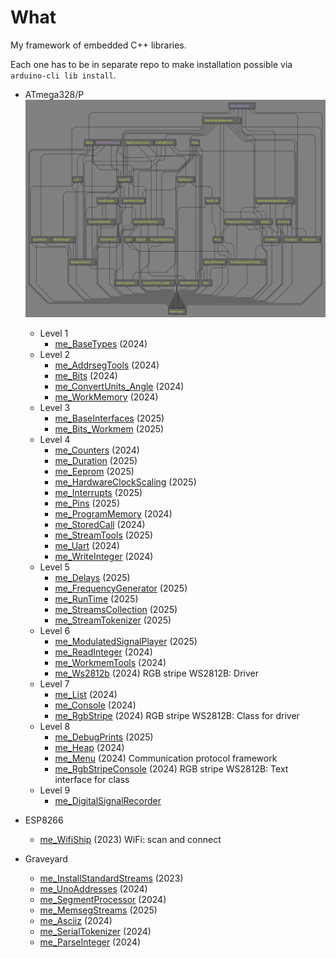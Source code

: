 # What

My framework of embedded C++ libraries.

Each one has to be in separate repo to make installation possible
via `arduino-cli lib install`.

* ATmega328/P
  ![Dependency graph][Dependency graph]
  * Level 1
    * [me_BaseTypes][me_BaseTypes] (2024)
  * Level 2
    * [me_AddrsegTools][me_AddrsegTools] (2024)
    * [me_Bits][me_Bits] (2024)
    * [me_ConvertUnits_Angle][me_ConvertUnits_Angle] (2024)
    * [me_WorkMemory][me_WorkMemory] (2024)
  * Level 3
    * [me_BaseInterfaces][me_BaseInterfaces] (2025)
    * [me_Bits_Workmem][me_Bits_Workmem] (2025)
  * Level 4
    * [me_Counters][me_Counters] (2024)
    * [me_Duration][me_Duration] (2025)
    * [me_Eeprom][me_Eeprom] (2025)
    * [me_HardwareClockScaling][me_HardwareClockScaling] (2025)
    * [me_Interrupts][me_Interrupts] (2025)
    * [me_Pins][me_Pins] (2025)
    * [me_ProgramMemory][me_ProgramMemory] (2024)
    * [me_StoredCall][me_StoredCall] (2024)
    * [me_StreamTools][me_StreamTools] (2025)
    * [me_Uart][me_Uart] (2024)
    * [me_WriteInteger][me_WriteInteger] (2024)
  * Level 5
    * [me_Delays][me_Delays] (2025)
    * [me_FrequencyGenerator][me_FrequencyGenerator] (2025)
    * [me_RunTime][me_RunTime] (2025)
    * [me_StreamsCollection][me_StreamsCollection] (2025)
    * [me_StreamTokenizer][me_StreamTokenizer] (2025)
  * Level 6
    * [me_ModulatedSignalPlayer][me_ModulatedSignalPlayer] (2025)
    * [me_ReadInteger][me_ReadInteger] (2024)
    * [me_WorkmemTools][me_WorkmemTools] (2024)
    * [me_Ws2812b][me_Ws2812b] (2024) RGB stripe WS2812B: Driver
  * Level 7
    * [me_List][me_List] (2024)
    * [me_Console][me_Console] (2024)
    * [me_RgbStripe][me_RgbStripe] (2024) RGB stripe WS2812B: Class for driver
  * Level 8
    * [me_DebugPrints][me_DebugPrints] (2025)
    * [me_Heap][me_Heap] (2024)
    * [me_Menu][me_Menu] (2024) Communication protocol framework
    * [me_RgbStripeConsole][me_RgbStripeConsole] (2024) RGB stripe WS2812B: Text interface for class
  * Level 9
    * [me_DigitalSignalRecorder][me_DigitalSignalRecorder]

* ESP8266
  * [me_WifiShip][me_WifiShip] (2023) WiFi: scan and connect

* Graveyard
  * [me_InstallStandardStreams][me_InstallStandardStreams] (2023)
  * [me_UnoAddresses][me_UnoAddresses] (2024)
  * [me_SegmentProcessor][me_SegmentProcessor] (2024)
  * [me_MemsegStreams][me_MemsegStreams] (2025)
  * [me_Asciiz][me_Asciiz] (2024)
  * [me_SerialTokenizer][me_SerialTokenizer] (2024)
  * [me_ParseInteger][me_ParseInteger] (2024)

[Dependency graph]: https://raw.githubusercontent.com/martin-eden/Embedded_Crafts/master/Parts/My%20AVR%20framework.svg

[me_BaseTypes]: https://github.com/martin-eden/Embedded-me_BaseTypes

[me_AddrsegTools]: https://github.com/martin-eden/Embedded-me_AddrsegTools
[me_Bits]: https://github.com/martin-eden/Embedded-me_Bits
[me_ConvertUnits_Angle]: https://github.com/martin-eden/Embedded-me_ConvertUnits_Angle
[me_WorkMemory]: https://github.com/martin-eden/Embedded-me_WorkMemory

[me_BaseInterfaces]: https://github.com/martin-eden/Embedded-me_BaseInterfaces
[me_Bits_Workmem]: https://github.com/martin-eden/Embedded-me_Bits_Workmem
[me_HardwareClockScaling]: https://github.com/martin-eden/Embedded-me_HardwareClockScaling

[me_Counters]: https://github.com/martin-eden/Embedded-me_Counters
[me_Duration]: https://github.com/martin-eden/Embedded-me_Duration
[me_Eeprom]: https://github.com/martin-eden/Embedded-me_Eeprom
[me_Interrupts]: https://github.com/martin-eden/Embedded-me_Interrupts
[me_Pins]: https://github.com/martin-eden/Embedded-me_Pins
[me_ProgramMemory]: https://github.com/martin-eden/Embedded-me_ProgramMemory
[me_StoredCall]: https://github.com/martin-eden/Embedded-me_StoredCall
[me_StreamTools]: https://github.com/martin-eden/Embedded-me_StreamTools
[me_Uart]: https://github.com/martin-eden/Embedded-me_Uart
[me_WriteInteger]: https://github.com/martin-eden/Embedded-me_WriteInteger

[me_Delays]: https://github.com/martin-eden/Embedded-me_Delays
[me_FrequencyGenerator]: https://github.com/martin-eden/Embedded-me_FrequencyGenerator
[me_RunTime]: https://github.com/martin-eden/Embedded-me_RunTime
[me_StreamsCollection]: https://github.com/martin-eden/Embedded-me_StreamsCollection
[me_StreamTokenizer]: https://github.com/martin-eden/Embedded-me_StreamTokenizer

[me_ModulatedSignalPlayer]: https://github.com/martin-eden/Embedded-me_ModulatedSignalPlayer
[me_ReadInteger]: https://github.com/martin-eden/Embedded-me_ReadInteger
[me_WorkmemTools]: https://github.com/martin-eden/Embedded-me_WorkmemTools
[me_Ws2812b]: https://github.com/martin-eden/Embedded-me_Ws2812b

[me_List]: https://github.com/martin-eden/Embedded-me_List
[me_Console]: https://github.com/martin-eden/Embedded-me_Console
[me_RgbStripe]: https://github.com/martin-eden/Embedded-me_RgbStripe

[me_DebugPrints]: https://github.com/martin-eden/Embedded-me_DebugPrints
[me_Heap]: https://github.com/martin-eden/Embedded-me_Heap
[me_Menu]: https://github.com/martin-eden/Embedded-me_Menu
[me_RgbStripeConsole]: https://github.com/martin-eden/Embedded-me_RgbStripeConsole

[me_DigitalSignalRecorder]: https://github.com/martin-eden/Embedded-me_DigitalSignalRecorder

[me_WifiShip]: https://github.com/martin-eden/Embedded-me_WifiShip

[me_InstallStandardStreams]: https://github.com/martin-eden/Embedded-me_InstallStandardStreams
[me_UnoAddresses]: https://github.com/martin-eden/Embedded-me_UnoAddresses
[me_SegmentProcessor]: https://github.com/martin-eden/Embedded-me_SegmentProcessor
[me_MemsegStreams]: https://github.com/martin-eden/Embedded-me_MemsegStreams
[me_Asciiz]: https://github.com/martin-eden/Embedded-me_Asciiz
[me_SerialTokenizer]: https://github.com/martin-eden/Embedded-me_SerialTokenizer
[me_ParseInteger]: https://github.com/martin-eden/Embedded-me_ParseInteger
